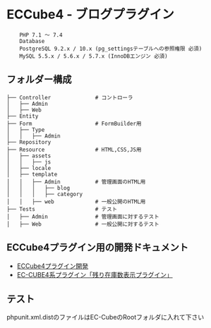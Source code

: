 # ECCube4 - ブログプラグイン
```
    PHP 7.1 〜 7.4
    Database
    PostgreSQL 9.2.x / 10.x (pg_settingsテーブルへの参照権限 必須)
    MySQL 5.5.x / 5.6.x / 5.7.x (InnoDBエンジン 必須)
```

## フォルダー構成
```
├── Controller              # コントローラ
│   ├── Admin
│   ├── Web
├── Entity
├── Form                    # FormBuilder用
│   ├── Type
│   │   ├── Admin
├── Repository
├── Resource                # HTML,CSS,JS用
│   ├── assets
│   │   ├── js
│   ├── locale
│   ├── template
│   │   ├── Admin           # 管理画面のHTML用
│   │   │   ├── blog
│   │   │   ├── category
│   │   ├── web             # 一般公開のHTML用
├── Tests                   # テスト
│   ├── Admin               # 管理画面に対するテスト
│   ├── Web                 # 一般公開に対するテスト
```

## ECCube4プラグイン用の開発ドキュメント
* [ECCube4プラグイン開発](https://doc4.ec-cube.net/plugin_spec)
* [EC-CUBE4系プラグイン「残り在庫数表示プラグイン」](https://qiita.com/yoshiharu-semachi/items/03817d6dd883b000348f)

## テスト
phpunit.xml.distのファイルはEC-CubeのRootフォルダに入れて下さい
